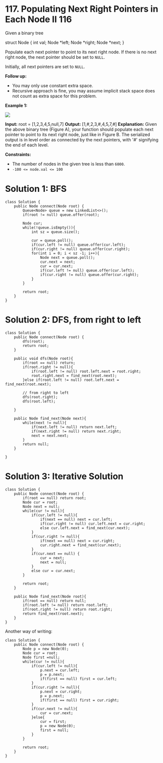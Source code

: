 # 117. Populating Next Right Pointers in Each Node II 116
Given a binary tree

struct Node {
  int val;
  Node *left;
  Node *right;
  Node *next;
}

Populate each next pointer to point to its next right node. If there is no next right node, the next pointer should be set to  `NULL`.

Initially, all next pointers are set to  `NULL`.

**Follow up:**

-   You may only use constant extra space.
-   Recursive approach is fine, you may assume implicit stack space does not count as extra space for this problem.

**Example 1:**

![](https://assets.leetcode.com/uploads/2019/02/15/117_sample.png)

**Input:** root = [1,2,3,4,5,null,7]
**Output:** [1,#,2,3,#,4,5,7,#]
**Explanation:** Given the above binary tree (Figure A), your function should populate each next pointer to point to its next right node, just like in Figure B. The serialized output is in level order as connected by the next pointers, with '#' signifying the end of each level.

**Constraints:**

-   The number of nodes in the given tree is less than  `6000`.
-   `-100 <= node.val <= 100`

# Solution 1: BFS
```
class Solution {
    public Node connect(Node root) {
        Queue<Node> queue = new LinkedList<>();
        if(root != null) queue.offer(root);
        
        Node cur;
        while(!queue.isEmpty()){
            int sz = queue.size();
            
            cur = queue.poll();
            if(cur.left != null) queue.offer(cur.left);
            if(cur.right != null) queue.offer(cur.right);
            for(int i = 0; i < sz -1; i++){
                Node next = queue.poll();
                cur.next = next;
                cur = cur.next;
                if(cur.left != null) queue.offer(cur.left);
                if(cur.right != null) queue.offer(cur.right);
            }         
        }
        
        return root;
    }
}
```

# Solution 2: DFS, from right to left
```
class Solution {
    public Node connect(Node root) {
        dfs(root);
        return root;
    }
    
    public void dfs(Node root){
        if(root == null) return;
        if(root.right != null){
            if(root.left != null) root.left.next = root.right;
            root.right.next = find_next(root.next);
        }else if(root.left != null) root.left.next = find_next(root.next);
        
        // from right to left
        dfs(root.right);
        dfs(root.left);
        
    }
    
    public Node find_next(Node next){
        while(next != null){
            if(next.left != null) return next.left;
            if(next.right != null) return next.right;
            next = next.next;
        }
        return null;
    }
    
}
```

# Solution 3: Iterative Solution
```
class Solution {
    public Node connect(Node root) {
        if(root == null) return root;
        Node cur = root;
        Node next = null;
        while(cur != null){
            if(cur.left != null){
                if(next == null) next = cur.left;
                if(cur.right != null) cur.left.next = cur.right;
                else cur.left.next = find_next(cur.next);
            }
            if(cur.right != null){
                if(next == null) next = cur.right;
                cur.right.next = find_next(cur.next);
            }
            if(cur.next == null) {
                cur = next;
                next = null;
            }
            else cur = cur.next;
        }

        return root;
    }
    
    public Node find_next(Node root){
        if(root == null) return null;
        if(root.left != null) return root.left;
        if(root.right != null) return root.right;
        return find_next(root.next);
    }
}
```

Another way of writing:
```
class Solution {
    public Node connect(Node root) {
        Node p = new Node(0);
        Node cur = root;
        Node first =null;
        while(cur != null){
            if(cur.left != null){
                p.next = cur.left;
                p = p.next;
                if(first == null) first = cur.left;
            }
            if(cur.right != null){
                p.next = cur.right;
                p = p.next;
                if(first == null) first = cur.right;
            }
            if(cur.next != null){
                cur = cur.next;
            }else{
                cur = first;
                p = new Node(0);
                first = null;
            }
        }
        
        return root;
    }
}
```